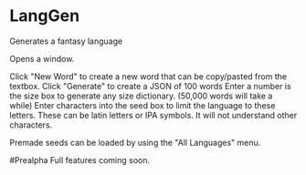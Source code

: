 # LangGen
Generates a fantasy language

Opens a window. 

Click "New Word" to create a new word that can be copy/pasted from the textbox.
Click "Generate" to create a JSON of 100 words
Enter a number is the size box to generate any size dictionary. (50,000 words will take a while)
Enter characters into the seed box to limit the language to these letters. These can be latin letters or IPA symbols. It will not understand other characters.

Premade seeds can be loaded by using the "All Languages" menu.

#Prealpha
Full features coming soon.
